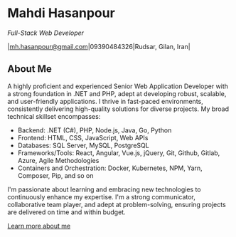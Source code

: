 # Mahdi Hasanpour
*Full-Stack Web Developer*

|mh.hasanpour@gmail.com|09390484326|Rudsar, Gilan, Iran|

## About Me
A highly proficient and experienced Senior Web Application Developer with a strong foundation in .NET and PHP, adept at developing robust, scalable, and user-friendly applications. I thrive in fast-paced environments, consistently delivering high-quality solutions for diverse projects. My broad technical skillset encompasses: 

- Backend: .NET (C#), PHP, Node.js, Java, Go, Python
- Frontend: HTML, CSS, JavaScript, Web APIs
- Databases: SQL Server, MySQL, PostgreSQL
-	Frameworks/Tools: React, Angular, Vue.js, jQuery, Git, Github, Gitlab, Azure, Agile Methodologies
-	Containers and Orchestration: Docker, Kubernetes, NPM, Yarn, Composer, Pip, and so on 

I'm passionate about learning and embracing new technologies to continuously enhance my expertise. I'm a strong communicator, collaborative team player, and adept at problem-solving, ensuring projects are delivered on time and within budget.

[Learn more about me](https://mahdi-hasanpour.ir/)
